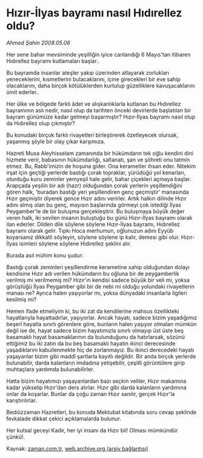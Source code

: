 # Hızır-İlyas bayramı nasıl Hıdırellez oldu?

*Ahmed Şahin 2008.05.06*

<tr><td class="metin" colspan="2" style="padding-top: 20px; padding-left: 5px; padding-right: 10px;">Her sene bahar mevsiminde yeşilliğin iyice canlandığı 6 Mayıs'tan itibaren Hıdırellez bayramı kutlamaları başlar..</td></tr><tr><td class="metin" colspan="2" style="padding-top: 20px; padding-left: 5px; padding-right: 10px;"><p>Bu bayramda insanlar ateşler yakıp üzerinden atlayarak zorlukları yeneceklerini, kısmetlerini bulacaklarını, içine girecekleri bir eve sahip olacaklarını, daha birçok kötülüklerden kurtulup güzelliklere kavuşacaklarını ümit ederler.. 
<p>Her ülke ve bölgede farklı âdet ve alışkanlıklarla kutlanan bu Hıdırellez bayramının aslı nedir, nasıl olup da tarihten önceki devirlerde başlatılan bir bayram günümüze kadar gelmeyi başarmıştır? Hızır-İlyas bayramı nasıl olup da Hıdırellez olup çıkmıştır? 
<p>Bu konudaki birçok farklı rivayetleri birleştirerek özetleyecek olursak, yaşanmış şöyle bir olay çıkar karşımıza. 
<p>Hazreti Musa Aleyhisselam zamanında bir hükümdarın tek oğlu kendini dini hizmete verir, babasının hükümdarlığı, saltanatı, şan ve şöhreti onu tatmin etmez. Bu, Rabb'imizin de hoşuna gider. Ona kerametler ihsan eder. Nitekim irşat için geçtiği yerlerde bastığı çorak topraklar, yürüdüğü yol kenarları, oturduğu kuru zeminler yemyeşil hale gelir, bahar çiçekleri açmaya başlar. Arapçada yeşilin bir adı (hazr) olduğundan çorak yerlerin yeşillendiğini gören halk, 'buradan bastığı yeri yeşillendiren genç geçmiştir' manasında Hızır geçmiştir diyerek gence Hızır adını verirler. Artık halkın dilinde Hızır adını almış olan bu genç, mayısın başlarında görmeyi çok istediği İlyas Peygamber'le de bir buluşma gerçekleştirir. Bu buluşmaya büyük değer veren halk, iki sevilen insanın buluştuğu bu günü Hızır-İlyas bayramı olarak ilan ederler. Dilden dile söylene söylene Hızır-İlyas bayramı, Hıdırellez bayramı olarak gelir. Tıpkı Hoca merhumun, oğlunuzun adını Eyyüb koyarsanız dikkatli söyleyin, söylene söylene ip kalır, demesi gibi olur. Hızır-İlyas isimleri söylene söylene Hıdırellez şeklini alır.
<p>Burada asıl mühim konu şudur: 
<p>Bastığı çorak zeminleri yeşillendirme kerametine sahip olduğundan dolayı kendisine Hızır adı verilen hükümdarın bu oğluna bir de peygamberlik verilmiş mi verilmemiş mi? Hızır'ın kendisi sadece büyük bir veli mi, yoksa görüştüğü İlyas Peygamber gibi bir de nebi mi olduğu yolundaki rivayetlerin manası ne? Ayrıca halen yaşıyorlar mı, yoksa dünyadaki insanlarla ilgileri kesilmiş mi? 
<p>Hemen ifade etmeliyim ki, bu iki zat da kendilerine mahsus özellikteki hayatlarıyla hayattadırlar, yaşıyorlar. Ancak hayatı, sadece bizim yaşadığımız beşerî hayatla sınırlı görenlere göre, bunların halen yaşıyor olmaları mümkün değil ise de, hayat sadece bizim hayatımızla sınırlı olmayıp üst üste beş basamaklı hayat basamaklarının da bulunduğunu da hatırlarsak, sözünü ettiğimiz bu iki zatın da bu beş basamaklı hayatın ikinci derecesinde yaşadıklarını kabullenmekte hiç de zorlanmayız. Bu ikinci derecedeki hayatı yaşayanlar bizim gibi maddî şartlarla kayıtlı değildir. Bir anda birçok yerlerde bulunabilir, darda kalanların imdadına yetişebilir, çeşitli görüntülere girip muhtaçlara yardımda bulunabilirler. 
<p>Hatta bizim hayatımızı yaşayanlardan bazı seçkin veliler, Hızır makamına kadar yükselip Hızır'dan ders alırlar. Hızır gibi darda kalanların yardımına onlar da koşarlar. Bunlar da çoğu zaman Hızır sanılır, gerçek Hızır'la karıştırılırlar. 
<p>Bediüzzaman Hazretleri, bu konuda Mektubat kitabında soru cevap şeklinde fevkalade dikkat çekici açıklamalarda bulunur.
<p>Her kutsal geceyi Kadir, her iyi insanı da Hızır bil! Olması mümkündür çünkü!.<br/></p></p></p></p></p></p></p></p></p></p></td></tr>

Kaynak: [zaman.com.tr](http://zaman.com.tr/yazar.do?yazino=685659), [web.archive.org (arşiv bağlantısı)](http://web.archive.org/web/20080506183119/http://www.zaman.com.tr:80/yazar.do?yazino=685659)
